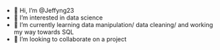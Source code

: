 - 👋 Hi, I’m @Jeffyng23
- 👀 I’m interested in data science
- 🌱 I’m currently learning data manipulation/ data cleaning/ and working my way towards SQL
- 💞️ I’m looking to collaborate on a project

<!---
Jeffyng23/Jeffyng23 is a ✨ special ✨ repository because its `README.md` (this file) appears on your GitHub profile.
You can click the Preview link to take a look at your changes.
--->
